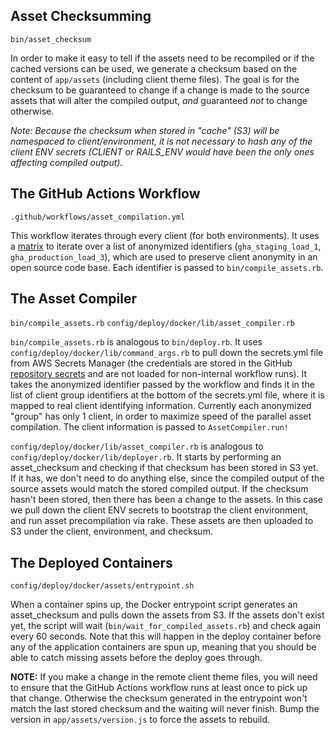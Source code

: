 ## Asset Checksumming

`bin/asset_checksum`

In order to make it easy to tell if the assets need to be recompiled or if the cached versions can be used, we generate a checksum based on the content of `app/assets` (including client theme files). The goal is for the checksum to be guaranteed to change if a change is made to the source assets that will alter the compiled output, *and* guaranteed *not* to change otherwise.

*Note: Because the checksum when stored in "cache" (S3) will be namespaced to client/environment, it is not necessary to hash any of the client ENV secrets (CLIENT or RAILS_ENV would have been the only ones affecting compiled output).*

## The GitHub Actions Workflow

`.github/workflows/asset_compilation.yml`

This workflow iterates through every client (for both environments). It uses a [matrix](https://docs.github.com/en/actions/using-jobs/using-a-matrix-for-your-jobs) to iterate over a list of anonymized identifiers (`gha_staging_load_1`, `gha_production_load_3`), which are used to preserve client anonymity in an open source code base. Each identifier is passed to `bin/compile_assets.rb`.

## The Asset Compiler

`bin/compile_assets.rb`
`config/deploy/docker/lib/asset_compiler.rb`

`bin/compile_assets.rb` is analogous to `bin/deploy.rb`. It uses `config/deploy/docker/lib/command_args.rb` to pull down the secrets.yml file from AWS Secrets Manager (the credentials are stored in the GitHub [repository secrets](https://docs.github.com/en/actions/security-guides/encrypted-secrets) and are not loaded for non-internal workflow runs). It takes the anonymized identifier passed by the workflow and finds it in the list of client group identifiers at the bottom of the secrets.yml file, where it is mapped to real client identifying information. Currently each anonymized "group" has only 1 client, in order to maximize speed of the parallel asset compilation. The client information is passed to `AssetCompiler.run!`

`config/deploy/docker/lib/asset_compiler.rb` is analogous to `config/deploy/docker/lib/deployer.rb`. It starts by performing an asset_checksum and checking if that checksum has been stored in S3 yet. If it has, we don't need to do anything else, since the compiled output of the source assets would match the stored compiled output. If the checksum hasn't been stored, then there has been a change to the assets. In this case we pull down the client ENV secrets to bootstrap the client environment, and run asset precompilation via rake. These assets are then uploaded to S3 under the client, environment, and checksum.

## The Deployed Containers

`config/deploy/docker/assets/entrypoint.sh`

When a container spins up, the Docker entrypoint script generates an asset_checksum and pulls down the assets from S3. If the assets don't exist yet, the script will wait (`bin/wait_for_compiled_assets.rb`) and check again every 60 seconds. Note that this will happen in the deploy container before any of the application containers are spun up, meaning that you should be able to catch missing assets before the deploy goes through.

**NOTE:** If you make a change in the remote client theme files, you will need to ensure that the GitHub Actions workflow runs at least once to pick up that change. Otherwise the checksum generated in the entrypoint won't match the last stored checksum and the waiting will never finish. Bump the version in `app/assets/version.js` to force the assets to rebuild.
